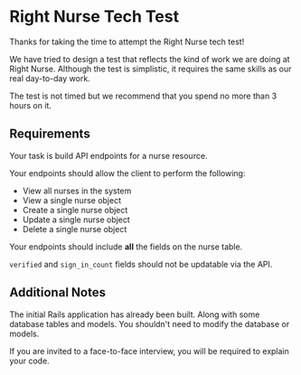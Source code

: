 # Right Nurse Tech Test

Thanks for taking the time to attempt the Right Nurse tech test!

We have tried to design a test that reflects the kind of work we are doing at Right Nurse. Although the test is simplistic, it requires the same skills as our real day-to-day work.

The test is not timed but we recommend that you spend no more than 3 hours on it.

## Requirements

Your task is build API endpoints for a nurse resource.

Your endpoints should allow the client to perform the following:
* View all nurses in the system
* View a single nurse object
* Create a single nurse object
* Update a single nurse object
* Delete a single nurse object

Your endpoints should include **all** the fields on the nurse table.

`verified` and `sign_in_count` fields should not be updatable via the API.

## Additional Notes

The initial Rails application has already been built. Along with some database tables and models. You shouldn't need to modify the database or models.

If you are invited to a face-to-face interview, you will be required to explain your code.
